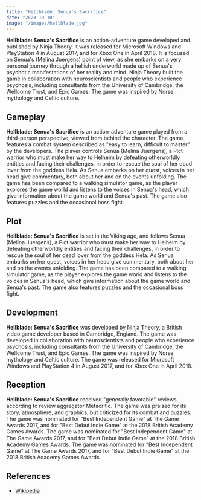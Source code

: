 ```yaml
---
title: "Hellblade: Senua's Sacrifice"
date: "2023-10-10"
image: "/images/hellblade.jpg"
---
```


__Hellblade: Senua's Sacrifice__ is an action-adventure game developed and published by Ninja Theory. It was released for Microsoft Windows and PlayStation 4 in August 2017, and for Xbox One in April 2018. It is focused on Senua's (Melina Juergens) point of view, as she embarks on a very personal journey through a hellish underworld made up of Senua's psychotic manifestations of her reality and mind. Ninja Theory built the game in collaboration with neuroscientists and people who experience psychosis, including consultants from the University of Cambridge, the Wellcome Trust, and Epic Games. The game was inspired by Norse mythology and Celtic culture.

## Gameplay

__Hellblade: Senua's Sacrifice__ is an action-adventure game played from a third-person perspective, viewed from behind the character. The game features a combat system described as "easy to learn, difficult to master" by the developers. The player controls Senua (Melina Juergens), a Pict warrior who must make her way to Helheim by defeating otherworldly entities and facing their challenges, in order to rescue the soul of her dead lover from the goddess Hela. As Senua embarks on her quest, voices in her head give commentary, both about her and on the events unfolding. The game has been compared to a walking simulator game, as the player explores the game world and listens to the voices in Senua's head, which give information about the game world and Senua's past. The game also features puzzles and the occasional boss fight.

## Plot

__Hellblade: Senua's Sacrifice__ is set in the Viking age, and follows Senua (Melina Juergens), a Pict warrior who must make her way to Helheim by defeating otherworldly entities and facing their challenges, in order to rescue the soul of her dead lover from the goddess Hela. As Senua embarks on her quest, voices in her head give commentary, both about her and on the events unfolding. The game has been compared to a walking simulator game, as the player explores the game world and listens to the voices in Senua's head, which give information about the game world and Senua's past. The game also features puzzles and the occasional boss fight.

## Development

__Hellblade: Senua's Sacrifice__ was developed by Ninja Theory, a British video game developer based in Cambridge, England. The game was developed in collaboration with neuroscientists and people who experience psychosis, including consultants from the University of Cambridge, the Wellcome Trust, and Epic Games. The game was inspired by Norse mythology and Celtic culture. The game was released for Microsoft Windows and PlayStation 4 in August 2017, and for Xbox One in April 2018.

## Reception

__Hellblade: Senua's Sacrifice__ received "generally favorable" reviews, according to review aggregator Metacritic. The game was praised for its story, atmosphere, and graphics, but criticized for its combat and puzzles. The game was nominated for "Best Independent Game" at The Game Awards 2017, and for "Best Debut Indie Game" at the 2018 British Academy Games Awards. The game was nominated for "Best Independent Game" at The Game Awards 2017, and for "Best Debut Indie Game" at the 2018 British Academy Games Awards. The game was nominated for "Best Independent Game" at The Game Awards 2017, and for "Best Debut Indie Game" at the 2018 British Academy Games Awards.

## References

- [Wikipedia](https://en.wikipedia.org/wiki/Hellblade:_Senua%27s_Sacrifice)
